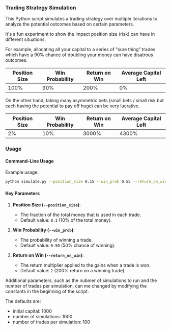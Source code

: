 ### Trading Strategy Simulation

This Python script simulates a trading strategy over multiple iterations to analyze the potential outcomes based on certain parameters. 

It's a fun experiment to show the impact position size (risk) can have in different situations.

For example, allocating all your capital to a series of "sure thing" trades which have a 90% chance of doubling your money can have disatrous outcomes.

| Position Size | Win Probability | Return on Win | Average Capital Left |
|---------------|-----------------|---------------|----------------|
| 100%          | 90%             | 200%          | 0%             |

On the other hand, taking many asymmetric bets (small bets / small risk but each having the potential to pay off huge) can be very lucrative.

| Position Size | Win Probability | Return on Win | Average Capital Left |
|---------------|-----------------|---------------|--------------------|
| 2%            | 10%             | 3000%         | 4300%              |

### Usage

#### Command-Line Usage

Example usage:

```sh
python simulate.py --position_size 0.15 --win_prob 0.55 --return_on_win 2.5
```

#### Key Parameters
1. **Position Size (`--position_size`)**:
   - The fraction of the total money that is used in each trade.
   - Default value: `0.1` (10% of the total money).

2. **Win Probability (`--win_prob`)**:
   - The probability of winning a trade.
   - Default value: `0.50` (50% chance of winning).

3. **Return on Win (`--return_on_win`)**:
   - The return multiplier applied to the gains when a trade is won.
   - Default value: `2` (200% return on a winning trade).

Additional parameters, such as the nubmer of simulations to run and the number of trades per simulation, can me changed by modifying the constants in the beginning of the script.

The defaults are:
* initial capital: 1000
* number of simulations: 1000
* number of trades per simulation: 100